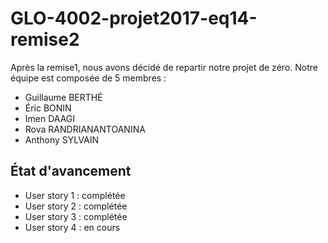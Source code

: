 # GLO-4002-projet2017-eq14-remise2

Après la remise1, nous avons décidé de repartir notre projet de zéro. Notre équipe est composée de 5 membres :
* Guillaume BERTHÉ
* Éric BONIN
* Imen DAAGI
* Rova RANDRIANANTOANINA
* Anthony SYLVAIN

## État d'avancement

* User story 1 : complétée
* User story 2 : complétée
* User story 3 : complétée
* User story 4 : en cours
